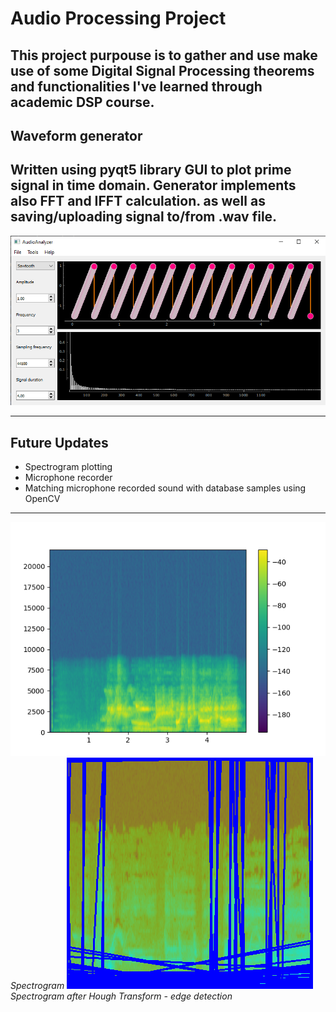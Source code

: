# Audio Processing Project

This project purpouse is to gather and use make use of some Digital Signal Processing theorems
and functionalities I've learned through academic DSP course.
---

## **Waveform generator**

Written using pyqt5 library GUI to plot prime signal in time domain. Generator implements also FFT and IFFT calculation. as well as saving/uploading signal to/from .wav file.
---
![Old_GUI](https://github.com/MikeZ7/Audio_Processing/blob/master/Images/qt_gui.png)

---

## **Future Updates**

* Spectrogram plotting
* Microphone recorder
* Matching microphone recorded sound with database samples using OpenCV
---
![Spectrogram](https://github.com/MikeZ7/Audio_Processing/blob/master/Images/spectrogram.png)
*Spectrogram*
![Hough](https://github.com/MikeZ7/Audio_Processing/blob/master/Images/hough_template.png)
*Spectrogram after Hough Transform - edge detection*
